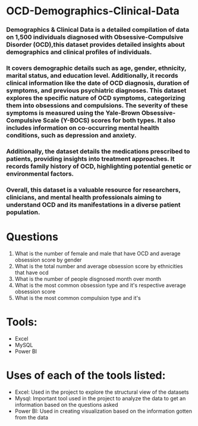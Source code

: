 # OCD-Demographics-Clinical-Data

### Demographics & Clinical Data is a detailed compilation of data on 1,500 individuals diagnosed with Obsessive-Compulsive Disorder (OCD),this dataset provides detailed insights about demographics and clinical profiles of individuals.
### It covers demographic details such as age, gender, ethnicity, marital status, and education level. Additionally, it records clinical information like the date of OCD diagnosis, duration of symptoms, and previous psychiatric diagnoses. This dataset explores the specific nature of OCD symptoms, categorizing them into obsessions and compulsions. The severity of these symptoms is measured using the Yale-Brown Obsessive-Compulsive Scale (Y-BOCS) scores for both types. It also includes information on co-occurring mental health conditions, such as depression and anxiety.
### Additionally, the dataset details the medications prescribed to patients, providing insights into treatment approaches. It records family history of OCD, highlighting potential genetic or environmental factors.

### Overall, this dataset is a valuable resource for researchers, clinicians, and mental health professionals aiming to understand OCD and its manifestations in a diverse patient population.

# Questions
1. What is the number of female and male that have OCD and average obsession score by gender
2. What is the total number and average obsession score by ethnicities that have ocd
3. What is the number of people disgnosed month over month
4. What is the most common obsession type and it's respective average obsession score
5. What is the most common compulsion type  and it's


# Tools:
- Excel
- MySQL
- Power BI

# Uses of each of the tools listed:
- Excel: Used in the project to explore the structural view of the datasets
 - Mysql: Important tool used in the project to analyze the data to get an information based on the questions asked
 - Power BI: Used in creating visualization based on the information gotten from the data 

